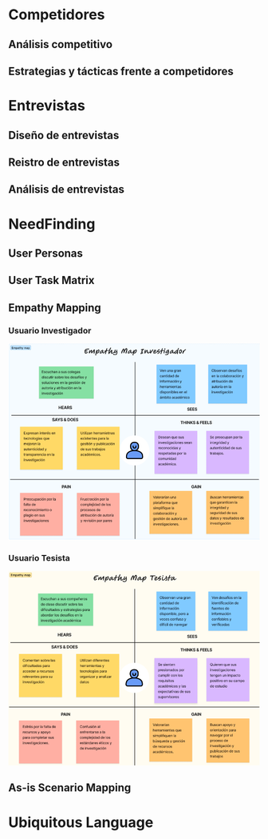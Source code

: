 # Competidores

## Análisis competitivo
## Estrategias y tácticas frente a competidores

# Entrevistas

## Diseño de entrevistas
## Reistro de entrevistas
## Análisis de entrevistas

# NeedFinding

## User Personas
## User Task Matrix

## Empathy Mapping

### Usuario Investigador

<img src="images\Empathy Mapping Investigador.png"/>

### Usuario Tesista

<img src="images\Empathy Mapping Tesista.png"/>

## As-is Scenario Mapping

# Ubiquitous Language